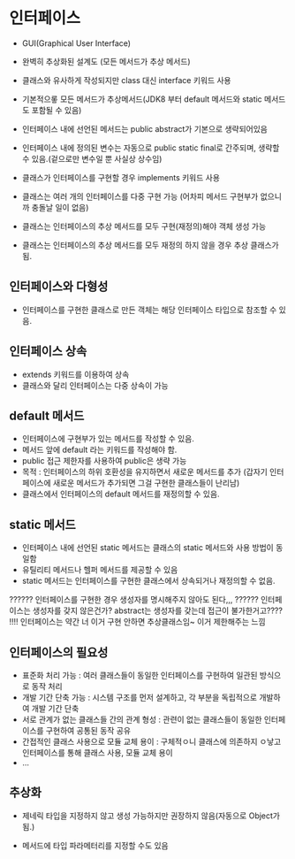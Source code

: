 # 인터페이스
* GUI(Graphical User Interface)

* 완벽히 추상화된 설계도 (모든 메서드가 추상 메서드)
* 클래스와 유사하게 작성되지만 class 대신 interface 키워드 사용
* 기본적으롷 모든 메서드가 추상메서드(JDK8 부터 default 메서드와 static 메서드도 포함될 수 있음)
* 인터페이스 내에 선언된 메서드는 public abstract가 기본으로 생략되어있음
* 인터페이스 내에 정의된 변수는 자동으로 public static final로 간주되며, 생략할 수 있음.(겉으로만 변수일 뿐 사실상 상수임)

* 클래스가 인터페이스를 구현할 경우 implements 키워드 사용
* 클래스는 여러 개의 인터페이스를 다중 구현 가능 (어차피 메서드 구현부가 없으니까 충돌날 일이 없음)
* 클래스는 인터페이스의 추상 메서드를 모두 구현(재정의)해야 객체 생성 가능
* 클래스는 인터페이스의 추상 메서드를 모두 재정의 하지 않을 경우 추상 클래스가 됨.

## 인터페이스와 다형성
* 인터페이스를 구현한 클래스로 만든 객체는 해당 인터페이스 타입으로 참조할 수 있음.

## 인터페이스 상속
* extends 키워드를 이용하여 상속
* 클래스와 달리 인터페이스는 다중 상속이 가능

## default 메서드
* 인터페이스에 구현부가 있는 메서드를 작성할 수 있음.
* 메서드 앞에 default 라는 키워드를 작성해야 함.
* public 접근 제한자를 사용하여 public은 생략 가능
* 목적 : 인터페이스의 하위 호환성을 유지하면서 새로운 메서드를 추가
    (갑자기 인터페이스에 새로운 메서드가 추가되면 그걸 구현한 클래스들이 난리남)
* 클래스에서 인터페이스의 default 메서드를 재정의할 수 있음.

## static 메서드
* 인터페이스 내에 선언된 static 메서드는 클래스의 static 메서드와 사용 방법이 동일함
* 유틸리티 메서드나 헬퍼 메서드를 제공할 수 있음
* static 메서드는 인터페이스를 구현한 클래스에서 상속되거나 재정의할 수 없음.

?????? 인터페이스를 구현한 경우 생성자를 명시해주지 않아도 된다,,,
?????? 인터페이스는 생성자를 갖지 않은건가? abstract는 생성자를 갖는데 접근이 불가한거고????
!!!! 인터페이스는 약간 너 이거 구현 안하면 추상클래스임~ 이거 제한해주는 느낌

## 인터페이스의 필요성
* 표준화 처리 가능 : 여러 클래스들이 동일한 인터페이스를 구현하여 일관된 방식으로 동작 처리
* 개발 기간 단축 가능 : 시스템 구조를 먼저 설계하고, 각 부분을 독립적으로 개발하여 개발 기간 단축
* 서로 관계가 없는 클래스들 간의 관계 형성 : 관련이 없는 클래스들이 동일한 인터페이스를 구현하여 공통된 동작 공유
* 간접적인 클래스 사용으로 모듈 교체 용이 : 구체적ㅇ니 클래스에 의존하지 ㅇ낳고 인터페이스를 통해 클래스 사용, 모듈 교체 용이
* ...


## 추상화




* 제네릭 타입을 지정하지 않고 생성 가능하지만 권장하지 않음(자동으로 Object가 됨.)

* 메서드에 타입 파라메터리를 지정할 수도 있음

